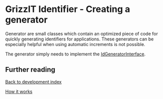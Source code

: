 # GrizzIT Identifier - Creating a generator

Generator are small classes which contain an optimized piece of code for
quickly generating identifiers for applications. These generators can be
especially helpful when using automatic increments is not possible.

The generator simply needs to implement the
[IdGeneratorInterface](../../src/Common/IdGeneratorInterface.php).

## Further reading

[Back to development index](index.md)

[How it works](how-it-works.md)